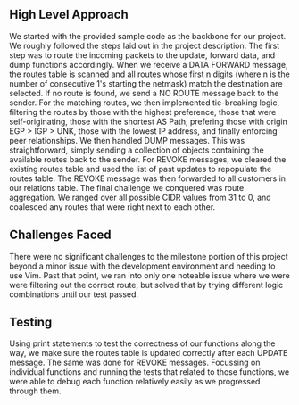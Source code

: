 ## High Level Approach
We started with the provided sample code as the backbone for our project. We roughly followed the steps laid out in the project description. The first step was to route the incoming packets to the update, forward data, and dump functions accordingly.  When we receive a DATA FORWARD message, the routes table is scanned and all routes whose first n digits (where n is the number of consecutive 1's starting the netmask) match the destination are selected. If no route is found, we send a NO ROUTE message back to the sender. For the matching routes, we then implemented tie-breaking logic, filtering the routes by those with the highest preference, those that were self-originating, those with the shortest AS Path, prefering those with origin EGP > IGP > UNK, those with the lowest IP address, and finally enforcing peer relationships. We then handled DUMP messages. This was straightforward, simply sending a collection of objects containing the available routes back to the sender. For REVOKE messages, we cleared the existing routes table and used the list of past updates to repopulate the routes table. The REVOKE message was then forwarded to all customers in our relations table. The final challenge we conquered was route aggregation. We ranged over all possible CIDR values from 31 to 0, and coalesced any routes that were right next to each other.

## Challenges Faced
There were no significant challenges to the milestone portion of this project beyond a minor issue with the development environment and needing to use Vim. Past that point, we ran into only one noteable issue where we were were filtering out the correct route, but solved that by trying different logic combinations until our test passed. 

## Testing
Using print statements to test the correctness of our functions along the way, we make sure the routes table is updated correctly after each UPDATE message. The same was done for REVOKE messages. Focussing on individual functions and running the tests that related to those functions, we were able to debug each function relatively easily as we progressed through them.
